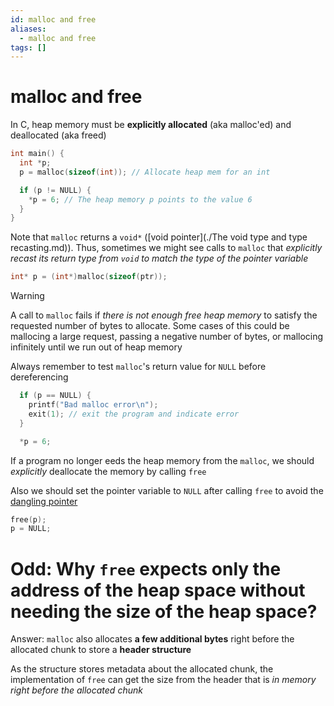 ```yaml
---
id: malloc and free
aliases:
  - malloc and free
tags: []
---
```


# malloc and free

In C, heap memory must be **explicitly allocated** (aka malloc'ed) and deallocated (aka freed)

```c
int main() {
  int *p;
  p = malloc(sizeof(int)); // Allocate heap mem for an int

  if (p != NULL) {
    *p = 6; // The heap memory p points to the value 6
  }
}
```

Note that `malloc` returns a `void*` ([void pointer](./The void type and type recasting.md)). Thus, sometimes we might see calls to `malloc` that _explicitly recast its return type from `void` to match the type of the pointer variable_

```c
int* p = (int*)malloc(sizeof(ptr));
```

> [!WARNING]
> A call to `malloc` fails if _there is not enough free heap memory_ to satisfy the requested number of bytes to allocate.
> Some cases of this could be mallocing a large request, passing a negative number of bytes, or mallocing infinitely until we run out of heap memory

Always remember to test `malloc`'s return value for `NULL` before dereferencing

```c
  if (p == NULL) {
    printf("Bad malloc error\n");
    exit(1); // exit the program and indicate error
  }

  *p = 6;
```

If a program no longer eeds the heap memory from the `malloc`, we should _explicitly_ deallocate the memory by calling `free`

Also we should set the pointer variable to `NULL` after calling `free` to avoid the [dangling pointer](01-Areas/Computer/Dive_Into_Systems/notes/chapter2/Dangling%20pointer.md)

```c
free(p);
p = NULL;
```

# Odd: Why `free` expects only the address of the heap space without needing the size of the heap space?

Answer: `malloc` also allocates **a few additional bytes** right before the allocated chunk to store a **header structure**

As the structure stores metadata about the allocated chunk, the implementation of `free` can get the size from the header that is _in memory right before the allocated chunk_
